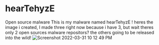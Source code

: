 # hearTehyzE
Open source malware
This is my malware named hearTehyzE !
heres the image i created, I made three right now because i have 3, but wait theres only 2 open sources malware repositors? the others going to be released into the wild!
![Screenshot 2022-03-31 10 12 49 PM](https://user-images.githubusercontent.com/102240206/161181051-7c17bc52-d092-4884-9073-772f36e49fea.png)

